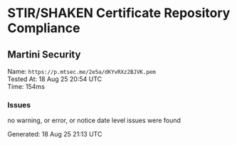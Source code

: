 # STIR/SHAKEN Certificate Repository Compliance

## Martini Security

Name: `https://p.mtsec.me/2e5a/dKYvRXz2BJVK.pem`\
Tested At: 18 Aug 25 20:54 UTC\
Time: 154ms

### Issues

no warning, or error, or notice date level issues were found

Generated: 18 Aug 25 21:13 UTC